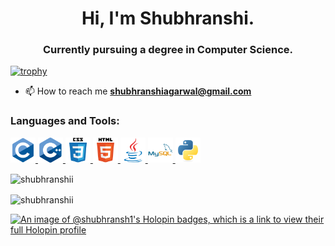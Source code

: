 <h1 align="center">Hi, I'm Shubhranshi.</h1>
<h3 align="center">Currently pursuing a degree in Computer Science.</h3>

[![trophy](https://github-profile-trophy.vercel.app/?username=shubhranshii&row=1&theme=onedark)](https://github.com/ryo-ma/github-profile-trophy)



- 📫 How to reach me **shubhranshiagarwal@gmail.com**


<h3 align="left">Languages and Tools:</h3>
<p align="left"> <a href="https://www.cprogramming.com/" target="_blank" rel="noreferrer"> <img src="https://raw.githubusercontent.com/devicons/devicon/master/icons/c/c-original.svg" alt="c" width="40" height="40"/> </a> <a href="https://www.w3schools.com/cpp/" target="_blank" rel="noreferrer"> <img src="https://raw.githubusercontent.com/devicons/devicon/master/icons/cplusplus/cplusplus-original.svg" alt="cplusplus" width="40" height="40"/> </a> <a href="https://www.w3schools.com/css/" target="_blank" rel="noreferrer"> <img src="https://raw.githubusercontent.com/devicons/devicon/master/icons/css3/css3-original-wordmark.svg" alt="css3" width="40" height="40"/> </a> <a href="https://www.w3.org/html/" target="_blank" rel="noreferrer"> <img src="https://raw.githubusercontent.com/devicons/devicon/master/icons/html5/html5-original-wordmark.svg" alt="html5" width="40" height="40"/> </a> <a href="https://www.java.com" target="_blank" rel="noreferrer"> <img src="https://raw.githubusercontent.com/devicons/devicon/master/icons/java/java-original.svg" alt="java" width="40" height="40"/> </a> <a href="https://www.mysql.com/" target="_blank" rel="noreferrer"> <img src="https://raw.githubusercontent.com/devicons/devicon/master/icons/mysql/mysql-original-wordmark.svg" alt="mysql" width="40" height="40"/> </a> <a href="https://www.python.org" target="_blank" rel="noreferrer"> <img src="https://raw.githubusercontent.com/devicons/devicon/master/icons/python/python-original.svg" alt="python" width="40" height="40"/> </a> </p>

<p><img align="center" src="https://github-readme-stats.vercel.app/api/top-langs?username=shubhranshii&show_icons=true&locale=en&layout=compact&theme=onedark" alt="shubhranshii" /></p>



<p><img align="center" src="https://github-readme-streak-stats.herokuapp.com/?user=shubhranshii&theme=onedark" alt="shubhranshii" /></p>

[![An image of @shubhransh1's Holopin badges, which is a link to view their full Holopin profile](https://holopin.me/shubhransh1)](https://holopin.io/@shubhransh1)
